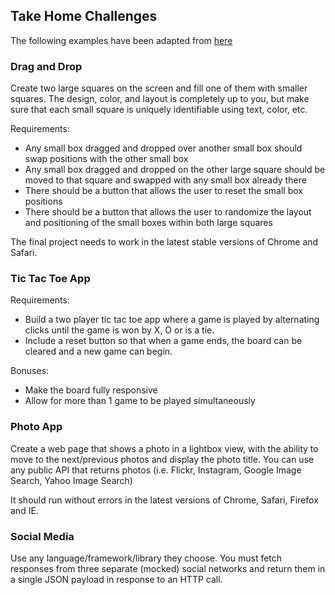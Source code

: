 ## Take Home Challenges

The following examples have been adapted from [here](https://www.fullstackinterviewing.com/2018/02/02/the-ultimate-guide-to-kicking-ass-on-take-home-coding-challenges.html#3-the-basic-types-of-take-home-coding-challenges)

### Drag and Drop

Create two large squares on the screen and fill one of them with smaller squares. The design, color, and layout is completely up to you, but make sure that each small square is uniquely identifiable using text, color, etc.

Requirements:

- Any small box dragged and dropped over another small box should swap positions with the other small box
- Any small box dragged and dropped on the other large square should be moved to that square and swapped with any small box already there
- There should be a button that allows the user to reset the small box positions
- There should be a button that allows the user to randomize the layout and positioning of the small boxes within both large squares

The final project needs to work in the latest stable versions of Chrome and Safari. 

###  Tic Tac Toe App

 Requirements:

 * Build a two player tic tac toe app where a game is played by alternating clicks until the game is won by X, O or is a tie.
 * Include a reset button so that when a game ends, the board can be cleared and a new game can begin.

 Bonuses:

 * Make the board fully responsive
 * Allow for more than 1 game to be played simultaneously


 ### Photo App

 Create a web page that shows a photo in a lightbox view, with the ability to move to the next/previous photos and display the photo title. You can use any public API that returns photos (i.e. Flickr, Instagram, Google Image Search, Yahoo Image Search)

It should run without errors in the latest versions of Chrome, Safari, Firefox and IE.

### Social Media

Use any language/framework/library they choose. You must fetch responses from three separate (mocked) social networks and return them in a single JSON payload in response to an HTTP call.
